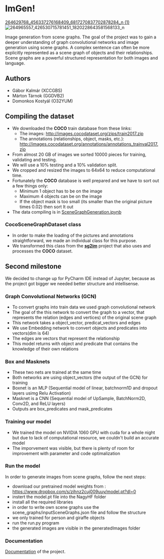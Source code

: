 # ImGen!

[264629768_456337276168409_6817270837702878284_n (1)](https://user-images.githubusercontent.com/56648499/146050465-f0e6b9ae-2667-43c1-8a76-30dfc45c925b.png)
![264965557_426530715781451_1820228643581568133_n](https://user-images.githubusercontent.com/56648499/146050511-2dd74cb2-7c4c-4d09-b48d-aef94cc0b884.png)

Image generation from scene graphs.
The goal of the project was to gain a deeper 
understanding of graph convolutional networks and 
image generation using scene graphs. A complex sentence 
can often be more explicitly represented as a scene 
graph of objects and their relationships. Scene 
graphs are a powerful structured representation for 
both images and language. 

## Authors
- Gábor Kalmár (XCCGBS)
- Márton Tárnok (GGDVB2)
- Domonkos Kostyál (O32YUM)

## Compiling the dataset
- We downloaded the **COCO** train database from these links:
  - The images:       http://images.cocodataset.org/zips/train2017.zip
  - The annotations (relationships, object,  masks, etc.):  http://images.cocodataset.org/annotations/annotations_trainval2017.zip
- From almost 20 GB of images we sorted 10000 pieces for training, validating and testing.
- We will use a 10% testing and a 10% validation split.
- We cropped and resized the images to 64x64 to reduce computational time.
- Fortunately the **COCO** database is well prepared and we have to sort out a few things only:
  - Minimum 1 object has to be on the image
  - Maximum 4 objects can be on the image
  - If the object mask is too small (its smaller than the original picture times 0.02) then sort It out
- The data compiling is in [SceneGraphGeneration.ipynb](/SceneGraphGeneration.ipynb)

### CocoSceneGraphDataset class
- In order to make the loading of the pictures and annotations straightforward, we made an individual class for this purpose.
- We transformed this class from the [**sg2im**](https://github.com/google/sg2im) project that also uses and processes the **COCO** dataset.

## Second milestone
We decided to change up for PyCharm IDE instead of Jupyter, because as the project got bigger we needed better structure and intellisense.

### Graph Convolutional Networks (GCN)
 - To convert graphs into train data we used graph convolutional network
 - The goal of the this network to convert the graph to a vector, that represents the relation (edges and vertices) of the original scene graph
 - This network takes a object_vector, predicat_vectors and edges
 - We use Embedding network to convert objects and predicates into vectors(dim is 64)
 - The edges are vectors that represent the relationship
 - This model returns with object and predicate that contains the knowledge of their own relations

### Box and Masknets
  - These two nets are trained at the same time
  - Both networks are using object_vectors (the output of the GCN) for training
  - Boxnet is an MLP (Sequential model of linear, batchnorm1D and dropout layers usimg Relu Activation)
  - Masknet is a CNN (Sequential model of UpSample, BatchNorm2D, Conv2D, and ReLU layers)
  - Outputs are box_predicates and mask_predicates

### Training our model
  - We trained the model on NVIDIA 1060 GPU with cuda for a whole night but due to lack of computational resource, we couldn't build an accurate model
  - The imporvement was visible, but there is plenty of  room for improvement with parameter and code optimalization

### Run the model
In order to generate images from scene graphs, follow the next steps:
  - download our pretrained model weights from : https://www.dropbox.com/s/zihnz2cuj009uuy/model.pt?dl=0
  - instert the model.pt file into the NagyHF folder
  - install all the required libraries
  - in order to write own scene graphs use the scene_graphs/inputSceneGraphs.json file and follow the structure
  - we only trained for person and giraffe objects
  - run the run.py program
  - the generated images are visible in the generatedImages folder
  
 ### Documentation
 [Documentation](/document.pdf) of the project.



